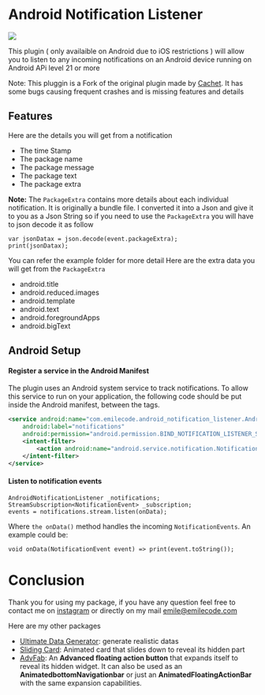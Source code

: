 # Android Notification Listener


![](https://github.com/PavieOlivier/AndroidNotificationListener/blob/master/Image/notif.png?raw=true)

This plugin ( only availaible on Android due to iOS restrictions ) will allow you to listen to any incoming notifications on an Android device running on Android APi level 21 or more


Note: This pluggin is a Fork of the original plugin made by [Cachet](https://pub.dev/packages/notifications). It has some bugs causing frequent crashes and is missing features and details

## Features
Here are the details you will get from a notification
- The time Stamp
- The package name
- The package message
- The package text
- The package extra

**Note:** The `PackageExtra` contains more details about each individual notification. It is originally a bundle file. I converted it into a Json and give it to you as a Json String so if you need to use the `PackageExtra` you will have to json decode it as follow

```
var jsonDatax = json.decode(event.packageExtra);
print(jsonDatax);
```
You can refer the example folder for more detail
Here are the extra data you will get from the `PackageExtra`

- android.title
- android.reduced.images
- android.template
- android.text
- android.foregroundApps
- android.bigText

## Android Setup
#### Register a service in the Android Manifest
The plugin uses an Android system service to track notifications. To allow this service to run on your application, the following code should be put inside the Android manifest, between the <application></application> tags.

```xml
<service android:name="com.emilecode.android_notification_listener.AndroidNotificationListenerPlugin"
    android:label="notifications"
    android:permission="android.permission.BIND_NOTIFICATION_LISTENER_SERVICE">
    <intent-filter>
        <action android:name="android.service.notification.NotificationListenerService" />
    </intent-filter>
</service>
```

#### Listen to notification events

```
AndroidNotificationListener _notifications;
StreamSubscription<NotificationEvent> _subscription;
events = notifications.stream.listen(onData);
```

Where `the onData()` method handles the incoming `NotificationEvents`.
An example could be:

```
void onData(NotificationEvent event) => print(event.toString());
```

# Conclusion

Thank you for using my package, if you have any question feel free to contact me on [instagram](https://www.instagram.com/emilecode/) or directly on my mail emile@emilecode.com

Here are my other packages

- [Ultimate Data Generator](https://pub.dev/packages/ultimate_data_generator): generate realistic datas
- [Sliding Card](https://pub.dev/packages/sliding_card): Animated card that slides down to reveal its hidden part
- [AdvFab](https://pub.dev/packages/adv_fab): An **Advanced floating action button** that expands itself to reveal its hidden widget. It can also be used as an **AnimatedbottomNavigationbar** or just an **AnimatedFloatingActionBar** with the same expansion capabilities.
